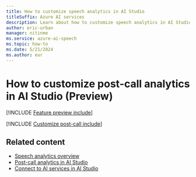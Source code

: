 ```yaml
---
title: How to customize speech analytics in AI Studio
titleSuffix: Azure AI services
description: Learn about how to customize speech analytics in AI Studio.
author: eric-urban
manager: nitinme
ms.service: azure-ai-speech
ms.topic: how-to
ms.date: 5/21/2024
ms.author: eur
---
```


# How to customize post-call analytics in AI Studio (Preview)

[!INCLUDE [Feature preview include](../../ai-studio/includes/generic-preview.md)]

[!INCLUDE [Customize post-call include](./includes/how-to/speech-analytics/post-call-customize-ai-studio.md)]



## Related content

- [Speech analytics overview](./speech-analytics-overview.md)
- [Post-call analytics in AI Studio](./speech-analytics-post-call.md)
- [Connect to AI services in AI Studio](../../ai-studio/ai-services/connect-ai-services.md)
